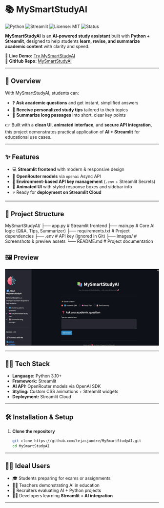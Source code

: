 # 📚 MySmartStudyAI

![Python](https://img.shields.io/badge/Python-3.10%2B-blue?logo=python)
![Streamlit](https://img.shields.io/badge/Streamlit-Deployed-brightgreen?logo=streamlit)
![License: MIT](https://img.shields.io/badge/License-MIT-yellow.svg)
![Status](https://img.shields.io/badge/Status-Live-success)

**MySmartStudyAI** is an **AI-powered study assistant** built with **Python + Streamlit**, designed to help students **learn, revise, and summarize academic content** with clarity and speed.  

🔗 **Live Demo:** [Try MySmartStudyAI](https://smart-student-agent-f3cdjedejrtzdidu3mj5ux.streamlit.app/)  
🐙 **GitHub Repo:** [MySmartStudyAI](https://github.com/tejasjundre/MySmartStudyAI)

---

## 🚀 Overview

With MySmartStudyAI, students can:  
- ❓ **Ask academic questions** and get instant, simplified answers  
- 🧠 **Receive personalized study tips** tailored to their topics  
- 📝 **Summarize long passages** into short, clear key points  

👉 Built with a **clean UI**, **animated interface**, and **secure API integration**, this project demonstrates practical application of **AI + Streamlit** for educational use cases.  

---

## ✨ Features

- 💻 **Streamlit frontend** with modern & responsive design  
- 🧠 **OpenRouter models** via `openai` Async API  
- 🔐 **Environment-based API key management** (`.env` + Streamlit Secrets)  
- 🎨 **Animated UI** with styled response boxes and sidebar info  
- ⚡ Ready for **deployment on Streamlit Cloud**  

---

## 📂 Project Structure


MySmartStudyAI/
├── app.py             # Streamlit frontend
├── main.py            # Core AI logic (Q&A, Tips, Summarizer)
├── requirements.txt   # Project dependencies
├── .env               # API key (ignored in Git)
├── images/            # Screenshots & preview assets
└── README.md          # Project documentation



## 🖼️ Preview

![MySmartStudyAI UI](MySmartstudyai/images/preview.png)


---

## 🧑‍💻 Tech Stack

- **Language:** Python 3.10+  
- **Framework:** Streamlit  
- **AI API:** OpenRouter models via OpenAI SDK  
- **Styling:** Custom CSS animations + Streamlit widgets  
- **Deployment:** Streamlit Cloud  

---

## 🛠️ Installation & Setup

1. **Clone the repository**  
   ```bash
   git clone https://github.com/tejasjundre/MySmartStudyAI.git
   cd MySmartStudyAI

---

## 🧑‍🏫 Ideal Users

- 🎓 Students preparing for exams or assignments  
- 👩‍🏫 Teachers demonstrating AI in education  
- 💼 Recruiters evaluating AI + Python projects  
- 👨‍💻 Developers learning **Streamlit + AI integration**  

---

